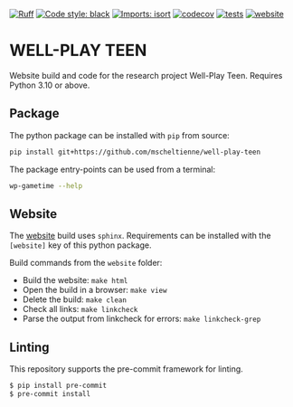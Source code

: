 [![Ruff](https://img.shields.io/endpoint?url=https://raw.githubusercontent.com/astral-sh/ruff/main/assets/badge/v2.json)](https://github.com/astral-sh/ruff)
[![Code style: black](https://img.shields.io/badge/code%20style-black-000000.svg)](https://github.com/psf/black)
[![Imports: isort](https://img.shields.io/badge/%20imports-isort-%231674b1?style=flat&labelColor=ef8336)](https://pycqa.github.io/isort/)
[![codecov](https://codecov.io/gh/mscheltienne/well-play-teen/graph/badge.svg?token=ufvGyLnUMY)](https://codecov.io/gh/mscheltienne/well-play-teen)
[![tests](https://github.com/mscheltienne/well-play-teen/actions/workflows/pytest.yaml/badge.svg?branch=main)](https://github.com/mscheltienne/well-play-teen/actions/workflows/pytest.yaml)
[![website](https://github.com/mscheltienne/well-play-teen/actions/workflows/website.yaml/badge.svg?branch=main)](https://github.com/mscheltienne/well-play-teen/actions/workflows/website.yaml)

# WELL-PLAY TEEN

Website build and code for the research project Well-Play Teen. Requires Python 3.10 or
above.

## Package

The python package can be installed with `pip` from source:

```bash
pip install git+https://github.com/mscheltienne/well-play-teen
```

The package entry-points can be used from a terminal:

```bash
wp-gametime --help
```

## Website

The [website](https://well-play-teen.org/) build uses `sphinx`. Requirements can be
installed with the `[website]` key of this python package.

Build commands from the `website` folder:
- Build the website: `make html`
- Open the build in a browser: `make view`
- Delete the build: `make clean`
- Check all links: `make linkcheck`
- Parse the output from linkcheck for errors: `make linkcheck-grep`

## Linting

This repository supports the pre-commit framework for linting.

```bash
$ pip install pre-commit
$ pre-commit install
```
